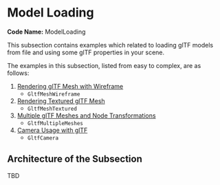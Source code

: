 # Model Loading

**Code Name:** ModelLoading

This subsection contains examples which related to loading glTF models from file and using some glTF properties in your scene.

The examples in this subsection, listed from easy to complex, are as follows:

1. [Rendering glTF Mesh with Wireframe](/Examples/Fundamentals/ModelLoading/GltfMeshWireframe)
   - `GltfMeshWireframe`
2. [Rendering Textured glTF Mesh](/Examples/Fundamentals/ModelLoading/GltfMeshTextured)
   - `GltfMeshTextured`
3. [Multiple glTF Meshes and Node Transformations](/Examples/Fundamentals/ModelLoading/GltfMultipleMeshes)
   - `GltfMultipleMeshes`
4. [Camera Usage with glTF](/Examples/Fundamentals/ModelLoading/GltfCamera)
   - `GltfCamera`

## Architecture of the Subsection

TBD